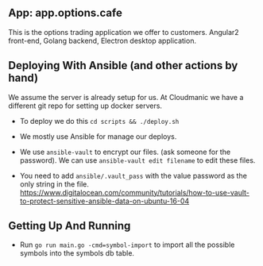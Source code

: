 ## App: app.options.cafe

This is the options trading application we offer to customers. Angular2 front-end, Golang backend, Electron desktop application. 

## Deploying With Ansible (and other actions by hand)

We assume the server is already setup for us. At Cloudmanic we have a different git repo for setting up docker servers.

* To deploy we do this ```cd scripts && ./deploy.sh```

* We mostly use Ansible for manage our deploys.

* We use ```ansible-vault``` to encrypt our files. (ask someone for the password). We can use ```ansible-vault edit filename``` to edit these files. 

* You need to add ```ansible/.vault_pass``` with the value password as the only string in the file. https://www.digitalocean.com/community/tutorials/how-to-use-vault-to-protect-sensitive-ansible-data-on-ubuntu-16-04


## Getting Up And Running

- Run `go run main.go -cmd=symbol-import` to import all the possible symbols into the symbols db table.